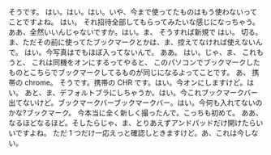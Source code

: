 そうです。
はい。はい。はい。いや、今まで使ってたものはもう使わないってことですよね。
はい。
それ招待全部してもらってみたいな感じになっちゃう。
ああ、全然いいんじゃないですか。はい。ま、
そうすれば新規で
はい。
切る。
ま、ただその前に使ってたブックマークとかは、ま、控えてなければ使えないんで。
はい。今写真はでもほぼ入ってないんで。
ああ。
はい。じゃ、ま、
これもうと、
これは同機をオンにするってやると、
このパソコンでブックマークしたものとこちらでブックマークしてるものが同じになるよってことです。
あ、 携帯の chrome。
そうです。携帯の CHR です。はい。今オンにしますけど。はい。
あと、ま、デフォルトブラにしちゃうか。はい。今これブックマークバー出てないけど。ブックマークバーブックマークバー。はい。今何も入れてないのかな?ブックマーク。
今本当に全く新しく撮ったんで。こっちも初めて。
ああ、なるほどなるほど。そしたらじゃ、ま、とりあえずアンドパッドだけ開けたらいいですよね。 ただ 1 つだけ一応えっと確認しときますけど。あ、これは今しない。